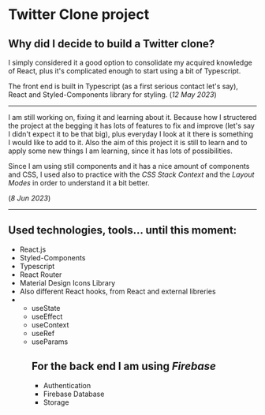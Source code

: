 # Twitter Clone project

## Why did I decide to build a Twitter clone?
I simply considered it a good option to consolidate my acquired knowledge of React, plus it's complicated enough to start using a bit of Typescript.

The front end is built in Typescript (as a first serious contact let's say), React and Styled-Components library for styling.
(_12 May 2023_)

----------------------------------------------------------------------------
I am still working on, fixing it and learning about it. Because how I structered the project at the begging it has lots of features to fix and improve (let's say I didn't expect it to be that big), plus everyday I look at it there is something I would like to add to it. 
Also the aim of this project it is still to learn and to apply some new things I am learning, since it has lots of possibilities.

Since I am using still components and it has a nice amount of components and CSS, I used also to practice with the _CSS Stack Context_ and the _Layout Modes_ in order to understand it a bit better.

(_8 Jun 2023_)

----------------------------------------------------------------------------

## Used technologies, tools... until this moment:
<ul>
    <li>React.js</li>
    <li>Styled-Components</li>
    <li>Typescript</li>
    <li>React Router</li>
    <li>Material Design Icons Library</li>
    <li>Also different React hooks, from React and external libreries<li>
    <ul>
        <li>useState</li>
        <li>useEffect</li>
        <li>useContext</li>
        <li>useRef</li>
        <li>useParams</li>
    <ul>

</ul>

## For the back end I am using _Firebase_
<ul>
<li>Authentication</li>
<li>Firebase Database</li>
<li>Storage</li>
</ul>
